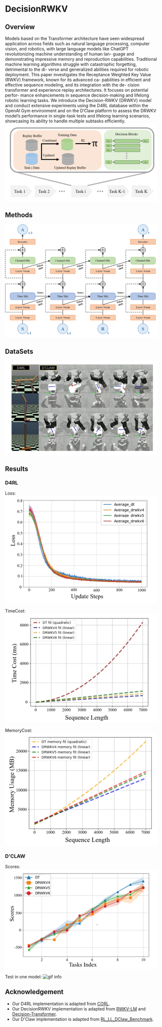 # DecisionRWKV

## Overview
Models based on the Transformer architecture have seen widespread application across
fields such as natural language processing, computer vision, and robotics, with large
language models like ChatGPT revolutionizing machine understanding of human lan-
guage and demonstrating impressive memory and reproduction capabilities. Traditional
machine learning algorithms struggle with catastrophic forgetting, detrimental to the di-
verse and generalized abilities required for robotic deployment. This paper investigates
the Receptance Weighted Key Value (RWKV) framework, known for its advanced ca-
pabilities in efficient and effective sequence modeling, and its integration with the de-
cision transformer and experience replay architectures. It focuses on potential perfor-
mance enhancements in sequence decision-making and lifelong robotic learning tasks.
We introduce the Decision-RWKV (DRWKV) model and conduct extensive experiments
using the D4RL database within the OpenAI Gym environment and on the D’Claw
platform to assess the DRWKV model’s performance in single-task tests and lifelong
learning scenarios, showcasing its ability to handle multiple subtasks efficiently.
![image info](media/fig-Intro_PaperOverview.png)

## Methods

![image info](media/fig-Method_DRWKV.png)

## DataSets

![image info](media/fig-Intro_Dataset.png)

## Results

### D4RL

Loss: 
![image info](media/fig-Method_Loss.png)

TimeCost:
![image info](media/fig-Method_TimeCost.png)

MemoryCost:
![image info](media/fig-Result_MemoryCost.png)

### D'CLAW
Scores:
![image info](media/fig-Result_ERScores.png)

Test in one model:
![gif info](media/gif-D'CLAW.gif)

## Acknowledgement
* Our D4RL implementation is adapted from [CORL](https://github.com/tinkoff-ai/CORL).
* Our DecisionRWKV implementation is adapted from [RWKV-LM](https://github.com/BlinkDL/RWKV-LM) and [Decision-Transformer](https://github.com/kzl/decision-transformer).
* Our D'Claw implementation is adapted from [RL_LL_DClaw_Benchmark](https://github.com/fanyangr/RL_LL_DClaw_Benchmark).
